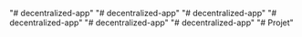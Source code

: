 "# decentralized-app" 
"# decentralized-app" 
"# decentralized-app" 
"# decentralized-app" 
"# decentralized-app" 
"# decentralized-app" 
"# Projet" 
